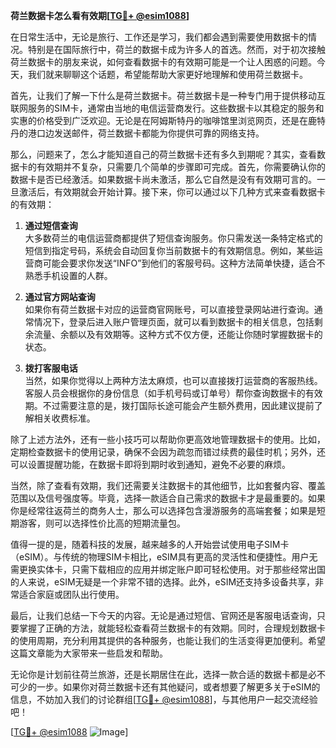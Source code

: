 **荷兰数据卡怎么看有效期[[TG💪+ @esim1088](https://t.me/s/esim1088)]**

在日常生活中，无论是旅行、工作还是学习，我们都会遇到需要使用数据卡的情况。特别是在国际旅行中，荷兰的数据卡成为许多人的首选。然而，对于初次接触荷兰数据卡的朋友来说，如何查看数据卡的有效期可能是一个让人困惑的问题。今天，我们就来聊聊这个话题，希望能帮助大家更好地理解和使用荷兰数据卡。

首先，让我们了解一下什么是荷兰数据卡。荷兰数据卡是一种专门用于提供移动互联网服务的SIM卡，通常由当地的电信运营商发行。这些数据卡以其稳定的服务和实惠的价格受到广泛欢迎。无论是在阿姆斯特丹的咖啡馆里浏览网页，还是在鹿特丹的港口边发送邮件，荷兰数据卡都能为你提供可靠的网络支持。

那么，问题来了，怎么才能知道自己的荷兰数据卡还有多久到期呢？其实，查看数据卡的有效期并不复杂，只需要几个简单的步骤即可完成。首先，你需要确认你的数据卡是否已经激活。如果数据卡尚未激活，那么它自然是没有有效期可言的。一旦激活后，有效期就会开始计算。接下来，你可以通过以下几种方式来查看数据卡的有效期：

1. **通过短信查询**  
   大多数荷兰的电信运营商都提供了短信查询服务。你只需发送一条特定格式的短信到指定号码，系统会自动回复你当前数据卡的有效期信息。例如，某些运营商可能会要求你发送“INFO”到他们的客服号码。这种方法简单快捷，适合不熟悉手机设置的人群。

2. **通过官方网站查询**  
   如果你有荷兰数据卡对应的运营商官网账号，可以直接登录网站进行查询。通常情况下，登录后进入账户管理页面，就可以看到数据卡的相关信息，包括剩余流量、余额以及有效期等。这种方式不仅方便，还能让你随时掌握数据卡的状态。

3. **拨打客服电话**  
   当然，如果你觉得以上两种方法太麻烦，也可以直接拨打运营商的客服热线。客服人员会根据你的身份信息（如手机号码或订单号）帮你查询数据卡的有效期。不过需要注意的是，拨打国际长途可能会产生额外费用，因此建议提前了解相关收费标准。

除了上述方法外，还有一些小技巧可以帮助你更高效地管理数据卡的使用。比如，定期检查数据卡的使用记录，确保不会因为疏忽而错过续费的最佳时机；另外，还可以设置提醒功能，在数据卡即将到期时收到通知，避免不必要的麻烦。

当然，除了查看有效期，我们还需要关注数据卡的其他细节，比如套餐内容、覆盖范围以及信号强度等。毕竟，选择一款适合自己需求的数据卡才是最重要的。如果你是经常往返荷兰的商务人士，那么可以选择包含漫游服务的高端套餐；如果是短期游客，则可以选择性价比高的短期流量包。

值得一提的是，随着科技的发展，越来越多的人开始尝试使用电子SIM卡（eSIM）。与传统的物理SIM卡相比，eSIM具有更高的灵活性和便捷性。用户无需更换实体卡，只需下载相应的应用并绑定账户即可轻松使用。对于那些经常出国的人来说，eSIM无疑是一个非常不错的选择。此外，eSIM还支持多设备共享，非常适合家庭或团队出行使用。

最后，让我们总结一下今天的内容。无论是通过短信、官网还是客服电话查询，只要掌握了正确的方法，就能轻松查看荷兰数据卡的有效期。同时，合理规划数据卡的使用周期，充分利用其提供的各种服务，也能让我们的生活变得更加便利。希望这篇文章能为大家带来一些启发和帮助。

无论你是计划前往荷兰旅游，还是长期居住在此，选择一款合适的数据卡都是必不可少的一步。如果你对荷兰数据卡还有其他疑问，或者想要了解更多关于eSIM的信息，不妨加入我们的讨论群组[[TG💪+ @esim1088](https://t.me/s/esim1088)]，与其他用户一起交流经验吧！

[[TG💪+ @esim1088](https://t.me/s/esim1088) ![Image](https://i.postimg.cc/4NQfJmqS/Snipaste-2025-05-13-00-14-12.png)]